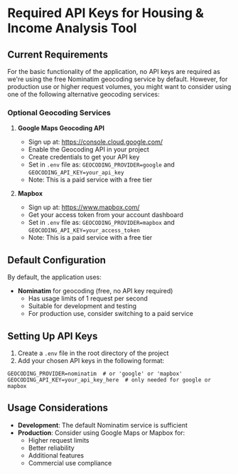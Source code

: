 # Required API Keys for Housing & Income Analysis Tool

## Current Requirements

For the basic functionality of the application, no API keys are required as we're using the free Nominatim geocoding service by default. However, for production use or higher request volumes, you might want to consider using one of the following alternative geocoding services:

### Optional Geocoding Services

1. **Google Maps Geocoding API**
   - Sign up at: https://console.cloud.google.com/
   - Enable the Geocoding API in your project
   - Create credentials to get your API key
   - Set in `.env` file as: `GEOCODING_PROVIDER=google` and `GEOCODING_API_KEY=your_api_key`
   - Note: This is a paid service with a free tier

2. **Mapbox**
   - Sign up at: https://www.mapbox.com/
   - Get your access token from your account dashboard
   - Set in `.env` file as: `GEOCODING_PROVIDER=mapbox` and `GEOCODING_API_KEY=your_access_token`
   - Note: This is a paid service with a free tier

## Default Configuration

By default, the application uses:
- **Nominatim** for geocoding (free, no API key required)
  - Has usage limits of 1 request per second
  - Suitable for development and testing
  - For production use, consider switching to a paid service

## Setting Up API Keys

1. Create a `.env` file in the root directory of the project
2. Add your chosen API keys in the following format:
```
GEOCODING_PROVIDER=nominatim  # or 'google' or 'mapbox'
GEOCODING_API_KEY=your_api_key_here  # only needed for google or mapbox
```

## Usage Considerations

- **Development**: The default Nominatim service is sufficient
- **Production**: Consider using Google Maps or Mapbox for:
  - Higher request limits
  - Better reliability
  - Additional features
  - Commercial use compliance 